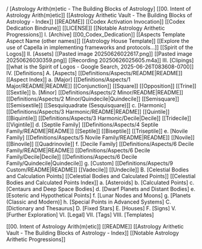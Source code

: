 / [Astrology Arith(m)etic - The Building Blocks of Astrology]
	[[00. Intent of Astrology Arith(m)etic]]
	[[Astrology Arithetic Vault - The Building Blocks of Astrology - Index]]
	[[README]]
	[[Codex Activation Invocation]]
	[[Codex Dedication Bindrune]]
	[[LICENSE]]
	[[Notable Astrology Arithetic Progressions]]
I. [Archive]
	[[00_Codex_Dedication]]
	[[Aspects Template Aspect Name (other names)]]
	[[Astrology House Template]]
	[[Explore the use of Capella in implementing frameworks and protocols…]]
	[[Spirit of the Logos]]
II. [Assets]
	[[Pasted image 20250626022617.png]]
	[[Pasted image 20250626030359.png]]
	[[Recording 20250626025605.m4a]]
III. [Clipings]
	[[what is the Spirit of Logos - Google Search, 2025-06-26T083608-0700]]
IV. [Definitions]
	A. [Aspects]
		[[Definitions/Aspects/README|README]]
		[[Aspect Index]]
		a. [Major]
			[[Definitions/Aspects/1 Major/README|README]]
			[[Conjunction]]
			[[Square]]
			[[Opposition]]
			[[Trine]]
			[[Sextile]]
		b. [Minor]
			[[Definitions/Aspects/2 Minor/README|README]]
			[[Definitions/Aspects/2 Minor/Quindecile|Quindecile]]
			[[Semisquare]]
			[[Semisextile]]
			[[Sesquiquadrate (Sesquisquare)]]
		c. [Harmonic]
			[[Definitions/Aspects/3 Harmonic/README|README]]
			[[Quintile]]
			[[Biquintile]]
			[[Definitions/Aspects/3 Harmonic/Decile|Decile]]
			[[Tridecile]]
			[[Vigintile]]
		d. [Septile Family]
			[[Definitions/Aspects/4 Septile Family/README|README]]
			[[Septile]]
			[[Biseptile]]
			[[Triseptile]]
		e. [Novile Family]
			[[Definitions/Aspects/5 Novile Family/README|README]]
			[[Novile]]
			[[Binovile]]
			[[Quadrinovile]]
		f. [Decile Family]
			[[Definitions/Aspects/6 Decile Family/README|README]]
			[[Definitions/Aspects/6 Decile Family/Decile|Decile]]
			[[Definitions/Aspects/6 Decile Family/Quindecile|Quindecile]]
		g. [Custom]
			[[Definitions/Aspects/9 Custom/README|README]]
			[[Vadecile]]
			[[Undecile]]
	B. [Celestial Bodies and Calculation Points]
		[[Celestial Bodies and Calculated Points]]
		[[Celestial Bodies and Calculated Points Index]]
		a. [Asteroids]
		b. [Calculated Points]
		c. [Centaurs and Deep Space Bodies]
		d. [Dwarf Planets and Distant Bodies]
		e. [Esoteric and Hypothetical Points]
		f. [Lunar Nodes and Moons]
		g. [Planets (Classic and Modern)]
		h. [Special Points in Advanced Systems]
	C. [Dictionary and Thesaurus]
	D. [Fixed Stars]
	E. [Houses]
	F. [Signs]
V. [Further Exploration]
VI. [Legal]
VII. [Tags]
VIII. [Templates]

[[00. Intent of Astrology Arith(m)etic]]
[[README]]
[[Astrology Arithetic Vault - The Building Blocks of Astrology - Index]]
[[Notable Astrology Arithetic Progressions]]
